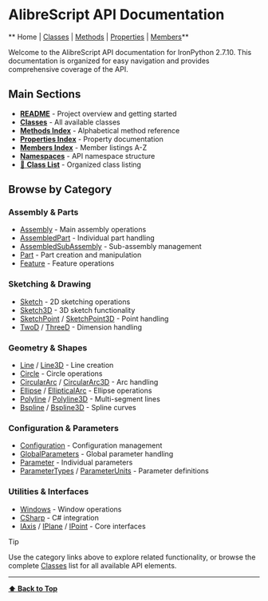 # AlibreScript API Documentation

** Home | [Classes](Classes) | [Methods](Methods-Index) | [Properties](Properties-Index) | [Members](Members-Index)**

Welcome to the AlibreScript API documentation for IronPython 2.7.10. This documentation is organized for easy navigation and provides comprehensive coverage of the API.

## Main Sections
- [ **README**](../README.md) - Project overview and getting started
- [ **Classes**](Classes) - All available classes
- [ **Methods Index**](Methods-Index) - Alphabetical method reference
- [ **Properties Index**](Properties-Index) - Property documentation
- [ **Members Index**](Members-Index) - Member listings A-Z
- [ **Namespaces**](Namespaces) - API namespace structure
- [📄 **Class List**](Class-List) - Organized class listing

## Browse by Category

### Assembly & Parts
- [Assembly](Assembly) - Main assembly operations
- [AssembledPart](AssembledPart) - Individual part handling
- [AssembledSubAssembly](AssembledSubAssembly) - Sub-assembly management
- [Part](Part) - Part creation and manipulation
- [Feature](Feature) - Feature operations

### Sketching & Drawing
- [Sketch](Sketch) - 2D sketching operations
- [Sketch3D](Sketch3D) - 3D sketch functionality
- [SketchPoint](SketchPoint) / [SketchPoint3D](SketchPoint3D) - Point handling
- [TwoD](TwoD) / [ThreeD](ThreeD) - Dimension handling

### Geometry & Shapes
- [Line](Line) / [Line3D](Line3D) - Line creation
- [Circle](Circle) - Circle operations
- [CircularArc](CircularArc) / [CircularArc3D](CircularArc3D) - Arc handling
- [Ellipse](Ellipse) / [EllipticalArc](EllipticalArc) - Ellipse operations
- [Polyline](Polyline) / [Polyline3D](Polyline3D) - Multi-segment lines
- [Bspline](Bspline) / [Bspline3D](Bspline3D) - Spline curves

### Configuration & Parameters
- [Configuration](Configuration) - Configuration management
- [GlobalParameters](GlobalParameters) - Global parameter handling
- [Parameter](Parameter) - Individual parameters
- [ParameterTypes](ParameterTypes) / [ParameterUnits](ParameterUnits) - Parameter definitions

### Utilities & Interfaces
- [Windows](Windows) - Window operations
- [CSharp](CSharp) - C# integration
- [IAxis](IAxis) / [IPlane](IPlane) / [IPoint](IPoint) - Core interfaces

> [!TIP]
> Use the category links above to explore related functionality, or browse the complete [Classes](Classes) list for all available API elements.

---
**[⬆ Back to Top](#alibrescript-api-documentation)**
